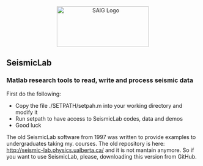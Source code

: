 <a name="logo"/>
<div align="center">
<a href="http://saig.physics.ualberta.ca/" target="_blank">
<img src="https://saig.physics.ualberta.ca/lib/tpl/dokuwiki/images/logo.png" alt="SAIG Logo" width="240" height="106"></img>
</a>
</div>


## SeismicLab
### Matlab research tools to read, write and process seismic data

First do the following:

 * Copy the file ./SETPATH/setpah.m into your working directory and modify it
 * Run setpath to have access to SeismicLab codes, data and demos
 * Good luck

The old SeismicLab software from 1997 was written to provide examples to undergraduates taking my. 
courses. The old  repository is here: http://seismic-lab.physics.ualberta.ca/ and it is not mantain anymore. So if you want to use SeismicLab, please, downloading this version from GitHub. 




